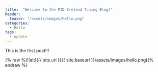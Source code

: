 ```yaml
---
title:  "Welcome to the PID Ireland Tuning Blog!"
header:
  teaser: "/assets/images/hello.png"
categories: 
  - Hello
tags:
  - update
---
```


This is the first post!!!


{% raw %}![alt]({{ site.url }}{{ site.baseurl }}/assets/images/hello.png){% endraw %}
